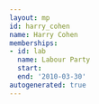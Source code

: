 ```yaml
---
layout: mp
id: harry_cohen
name: Harry Cohen
memberships:
- id: lab
  name: Labour Party
  start: 
  end: '2010-03-30'
autogenerated: true
---
```


